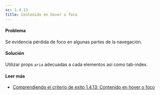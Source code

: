 ```yaml
---
sc: 1.4.13
title: Contenido en hover o foco
---
```


#### Problema

Se evidencia pérdida de foco en algunas partes de la navegación.

#### Solución

Utilizar props `aria` adecuadas a cada elementos así como tab-index.

#### Leer más

- [Comprendiendo el criterio de exito 1.4.13: Contenido en hover o foco](https://www.w3.org/WAI/WCAG21/Understanding/content-on-hover-or-focus.html)
